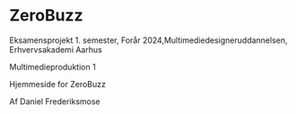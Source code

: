 # ZeroBuzz
 Eksamensprojekt 1. semester, Forår 2024,Multimediedesigneruddannelsen, Erhvervsakademi Aarhus
 
 Multimedieproduktion 1
 
 Hjemmeside for ZeroBuzz

 Af Daniel Frederiksmose

